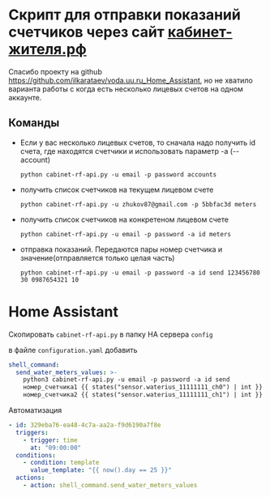 # Скрипт для отправки показаний счетчиков через сайт [кабинет-жителя.рф]()

Cпасибо проекту на github https://github.com/ilkarataev/voda.uu.ru_Home_Assistant, но не хватило варианта работы с
когда есть несколько лицевых счетов на одном аккаунте.

## Команды

* Если у вас несколько лицевых счетов, то сначала надо получить id счета, где находятся счетчики и использовать параметр
  -a (--account)

    ```shell
    python cabinet-rf-api.py -u email -p password accounts
    ```

* получить список счетчиков на текущем лицевом счете

    ```shell
    python cabinet-rf-api.py -u zhukov87@gmail.com -p 5bbfac3d meters
    ```

* получить список счетчиков на конкретеном лицевом счете

    ```shell
    python cabinet-rf-api.py -u email -p password -a id meters
    ```

* отправка показаний. Передаются пары номер счетчика и значение(отправляется только целая часть)
    ```shell
    python cabinet-rf-api.py -u email -p password -a id send 123456780 30 0987654321 10
    ```

# Home Assistant

Скопировать `cabinet-rf-api.py` в папку HA сервера `config`

в файле `configuration.yaml` добавить

```yaml
shell_command:
  send_water_meters_values: >-
    python3 cabinet-rf-api.py -u email -p password -a id send
    номер_счетчика1 {{ states("sensor.waterius_11111111_ch0") | int }}
    номер_счетчика2 {{ states("sensor.waterius_11111111_ch1") | int }} 
```

Автоматизация
```yaml
- id: 329eba76-ea48-4c7a-aa2a-f9d6190a7f8e
  triggers:
    - trigger: time
      at: "09:00:00"
  conditions:
    - condition: template
      value_template: "{{ now().day == 25 }}"
  actions:
    - action: shell_command.send_water_meters_values
```